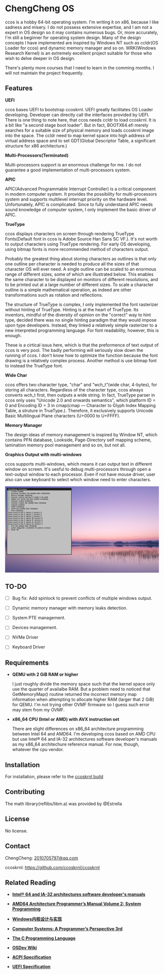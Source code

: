 # ChengCheng OS

ccos is a hobby 64-bit operating system. I'm writing it on x86, because I like sadness and misery. I do not possess extensive expertise, and I am not a expert in OS design so it may contains numerous bugs. Or, more accurately, I'm still a beginner for operating system design. Many of the design concepts I have implemented are inspired by Windows NT such as ccldr(OS Loader for ccos) and dynamic memory manager and so on. WRK(Windows Research Kernel) is an extremely excellent project suitable for those who wish to delve deeper in OS design. 

There's plenty more courses that I need to learn in the comming months. I will not maintain the project frequently. 

## Features

**UEFI**

ccos bases UEFI to bootstrap ccoskrnl. UEFI greatly facilitates OS Loader developing. Developer can directly call the interfaces provided by UEFI. There is one thing to note here, that ccos needs ccldr to load ccoskrnl. It is a bit like "a second stage boot loader". But in fact, BOOTX64.efi merely searches for a suitable size of physical memory and loads ccoskrnl image into the space. The ccldr need to map kernel space into high address of virtual address space and to set GDT(Global Descriptor Table, a significant structure for x86 architecture.)

**Multi-Processors(Terminated)**

Multi-processors support is an enormous challenge for me. I do not guarantee a good implementation of multi-processors system.

**APIC**

APIC(Advanced Programmable Interrupt Controller) is a critical component in modern computer system. It provides the possibility for multi-processors system and supports multilevel interrupt priority on the hardware level. Unfortunately, APIC is complicated. Since to fully understand APIC needs sound knowledge of computer system, I only implement the basic driver of APIC.

**TrueType**

ccos displays characters on screen through rendering TrueType Fonts(Default font in ccos is Adobe Source Han Sans SC VF.). It's not worth to output characters using TrueType rendering. For early OS developing, using bitmap fonts is more recommended method of characters output. 

Probably the greatest thing about storing characters as outlines is that only one outline per character is needed to produce all the sizes of that character OS will ever need. A single outline can be scaled to an enormous range of different sizes, some of which are illustrated below. This enables the same character to be displayed on monitors of different resolutions, and to be printed out at a large number of different sizes. To scale a character outline is a simple mathematical operation, as indeed are other transformations such as rotation and reflections.

The structure of TrueType is complex, I only implemented the font rasterizer without hinting of TrueType. Hinting is at the heart of TrueType. Its inventors, mindful of the diversity of opinion on the "correct" way to hint type, decided there was no single hinting paradigm that they would impose upon type developers. Instead, they linked a relatively simple rasterizer to a new interpreted programming language. For font readability, however, this is enough.

These is a cirtical issus here, which is that the preformence of text output of ccos is very pool. The badly performing will seriously slow down the running of ccos. I don't know how to optimize the function because the font drawing is a relatively complex process. Another method is use bitmap font to instead the TrueType font.

**Wide Char**

ccos offers two character type, "char" and "wch_t"(wide char, 4-bytes), for storing all characters. Regardless of the character type, ccos always converts wch_t first, then outputs a wide string. In fact, TrueType parser in ccos only uses "Unicode 2.0 and onwards semantics", which platform ID = 0 and Encoding ID = 3 in cmap(cmap — Character to Glyph Index Mapping Table, a struture in TrueType.). Therefore, it exclusively supports Unicode Basic Multilingual Plane characters (U+0000 to U+FFFF).

**Memory Manager**

The design ideas of memory management is inspired by Window NT, which contains PFN database, Lookside, Page-Directory self mapping scheme, lamination memory pool management and so on, but not all.

**Graphics Output with multi-windows**

ccos supports multi-windows, which means it can output text in different window on screen. It's uesful to debug multi-processors through open a text-output window to each processor. Even if not have mouse driver, user also can use keyboard to select which window need to enter characters.

![Sample](./demo/sample.png)

## TO-DO

- [ ] Bug fix: Add spinlock to prevent conflicts of multiple windows output.

- [ ] Dynamic memory manager with memory leaks detection.
- [ ] System PTE management.

- [ ] Devices management.
- [ ] NVMe Driver
- [ ] Keyboard Driver

## Requirements


- **QEMU with 2 GiB RAM or higher**

    I just roughly divide the memory space such that the kernel space only use the quarter of availalbe RAM. But a problem need to noticed that GetMemoryMap() routine returned the incorrect memory map information when attempting to allocate higher RAM (larger that 2 GiB) for QEMU. I'm not trying other OVMF firmware so I guess such error may stem from my OVMF.

- **x86_64 CPU (Intel or AMD) with AVX instruction set**

    There are slight differences on x86_64 architecture programming between Intel 64 and AMD64. I'm developing ccos based on AMD CPU but use Intel® 64 and IA-32 architectures software developer's manuals as my x86_64 architechure reference manual. For now, though, whatever the cpu vendor.


## Installation

For installation, please refer to the [ccoskrnl build](https://github.com/ccoskrnl/ccoskrnl/wiki/Installation)

## Contributing

The math library(reflibs/libm.a) was provided by @Estrella

## License

No license.

## Contact


ChengCheng: 2010705797@qq.com

ccoskrnl: https://github.com/ccoskrnl/ccoskrnl


## Related Reading

- [**Intel® 64 and IA-32 architectures software developer's manuals**](https://www.intel.com/content/www/us/en/developer/articles/technical/intel-sdm.html)

- [**AMD64 Architecture Programmer’s Manual Volume 2: System Programming**](https://www.amd.com/content/dam/amd/en/documents/processor-tech-docs/programmer-references/24593.pdf)

- [**Windows内核设计与实现**](https://book.douban.com/subject/4719159/)

- [**Computer Systems: A Programmer’s Perspective 3rd**](https://www.pearson.com/en-us/subject-catalog/p/computer-systems-a-programmers-perspective/P200000003479/9780138105396)

- [**The C Programming Language**](https://en.wikipedia.org/wiki/The_C_Programming_Language)

- [**OSDev Wiki**](https://wiki.osdev.org/)

- [**ACPI Specification**](https://uefi.org/htmlspecs/ACPI_Spec_6_4_html/Frontmatter/Overview/Overview.html)

- [**UEFI Specification**](https://uefi.org/specs/UEFI/2.10/01_Introduction.html)

